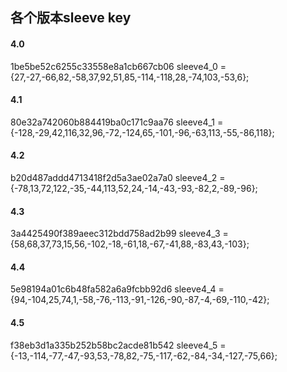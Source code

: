 ## 各个版本sleeve key

#### 4.0
1be5be52c6255c33558e8a1cb667cb06
sleeve4_0 = {27,-27,-66,82,-58,37,92,51,85,-114,-118,28,-74,103,-53,6};
#### 4.1
80e32a742060b884419ba0c171c9aa76
sleeve4_1 = {-128,-29,42,116,32,96,-72,-124,65,-101,-96,-63,113,-55,-86,118};
#### 4.2
b20d487addd4713418f2d5a3ae02a7a0
sleeve4_2 = {-78,13,72,122,-35,-44,113,52,24,-14,-43,-93,-82,2,-89,-96};
#### 4.3
3a4425490f389aeec312bdd758ad2b99
sleeve4_3 = {58,68,37,73,15,56,-102,-18,-61,18,-67,-41,88,-83,43,-103};
#### 4.4
5e98194a01c6b48fa582a6a9fcbb92d6
sleeve4_4 = {94,-104,25,74,1,-58,-76,-113,-91,-126,-90,-87,-4,-69,-110,-42};
#### 4.5
f38eb3d1a335b252b58bc2acde81b542
sleeve4_5 = {-13,-114,-77,-47,-93,53,-78,82,-75,-117,-62,-84,-34,-127,-75,66};
